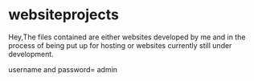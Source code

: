 # websiteprojects
Hey,The files contained are either websites developed by me and in the process of being put up for hosting or websites currently still under development. 

username and password= admin
